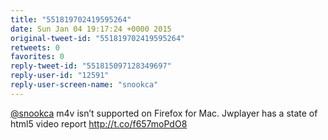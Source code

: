 ```yaml
---
title: "551819702419595264"
date: Sun Jan 04 19:17:24 +0000 2015
original-tweet-id: "551819702419595264"
retweets: 0
favorites: 0
reply-tweet-id: "551815097128349697"
reply-user-id: "12591"
reply-user-screen-name: "snookca"
---
```

<a href="https://twitter.com/snookca">@snookca</a> m4v isn’t supported on Firefox for Mac. Jwplayer has a state of html5 video report http://t.co/f657moPdO8

